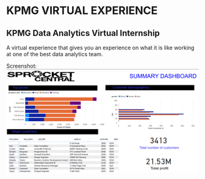 # KPMG VIRTUAL EXPERIENCE 
## KPMG Data Analytics Virtual Internship 

A virtual experience that gives you an experience on what it is like working 
at one of the best data analytics team.

Screenshot:
![kpmg-virtual-Experience-](KPMG_dashboard.png)

